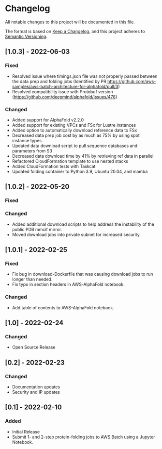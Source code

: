 # Changelog

All notable changes to this project will be documented in this file.

The format is based on [Keep a Changelog](https://keepachangelog.com/en/1.0.0/),
and this project adheres to [Semantic Versioning](https://semver.org/spec/v2.0.0.html).

## [1.0.3] - 2022-06-03

### Fixed
- Resolved issue where timings.json file was not properly passed between the data prep and folding jobs (Identified by PR https://github.com/aws-samples/aws-batch-architecture-for-alphafold/pull/3)
- Resolved compatibility issue with Protobuf version (https://github.com/deepmind/alphafold/issues/478)

### Changed

- Added support for AlphaFold v2.2.0
- Added support for existing VPCs and FSx for Lustre instances
- Added option to automatically download reference data to FSx
- Decreased data prep job cost by as much as 75% by using spot instance types.
- Updated data download script to pull sequence databases and parameters from S3
- Decreased data download time by 41% by retrieving ref data in parallel
- Refactored CloudFormation template to use nested stacks
- Added CloudFormation tests with Taskcat
- Updated folding container to Python 3.9, Ubuntu 20.04, and mamba

## [1.0.2] - 2022-05-20

### Fixed

### Changed

- Added additional download scripts to help address the instability of the public PDB mmcif mirror.
- Moved download jobs into private subnet for increased security.

## [1.0.1] - 2022-02-25

### Fixed

- Fix bug in download-Dockerfile that was causing download jobs to run longer than needed.
- Fix typo in section headers in AWS-AlphaFold notebook.

### Changed

- Add table of contents to AWS-AlphaFold notebook.

## [1.0] - 2022-02-24

### Changed

- Open Source Release

## [0.2] - 2022-02-23

### Changed

- Documentation updates
- Security and IP updates

## [0.1] - 2022-02-10

### Added

- Initial Release
- Submit 1- and 2-step protein-folding jobs to AWS Batch using a Jupyter Notebook.
